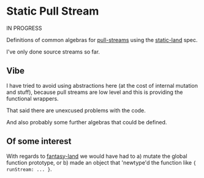 # Static Pull Stream

IN PROGRESS

Definitions of common algebras for [pull-streams](https://github.com/pull-stream)
using the [static-land](https://github.com/rpominov/static-land) spec.

I've only done source streams so far.

## Vibe

I have tried to avoid using abstractions here
(at the cost of internal mutation and stuff),
because pull streams are low level and this is providing the functional wrappers.

That said there are unexcused problems with the code.

And also probably some further algebras that could be defined.

## Of some interest

With regards to [fantasy-land](https://github.com/fantasyland/fantasy-land)
we would have had to
  a) mutate the global function prototype, or
  b) made an object that 'newtype'd the function like `{ runStream: ... }`.